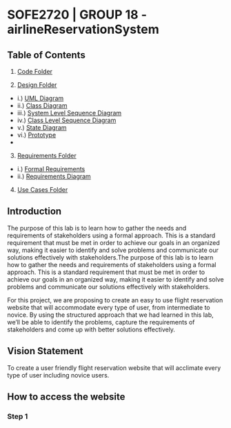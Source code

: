 # SOFE2720 | GROUP 18 - airlineReservationSystem

## Table of Contents
1. [Code Folder](https://github.com/SOFE2720/airlineReservationSystem/tree/master/Code)

2. [Design Folder](https://github.com/SOFE2720/airlineReservationSystem/tree/master/Design)
* i.) [UML Diagram](https://github.com/SOFE2720/airlineReservationSystem/blob/master/Design/umlDiagram.pdf)
* ii.) [Class Diagram](https://github.com/SOFE2720/airlineReservationSystem/blob/master/Design/conceptualClassDraft.pdf)
* iii.) [System Level Sequence Diagram](https://github.com/SOFE2720/airlineReservationSystem/blob/master/Design/systemLevelSequenceDiagram.pdf)
* iv.) [Class Level Sequence Diagram](https://github.com/SOFE2720/airlineReservationSystem/blob/master/Design/classLevelSequenceDiagram.pdf)
* v.) [State Diagram](https://github.com/SOFE2720/airlineReservationSystem/blob/master/Design/stateModelDiagram.pdf)
* vi.) [Prototype](https://github.com/SOFE2720/airlineReservationSystem/blob/master/Design/wireFrame.pdf)
* 
3. [Requirements Folder](https://github.com/SOFE2720/airlineReservationSystem/tree/master/Requirements)
* i.) [Formal Requirements](https://github.com/SOFE2720/airlineReservationSystem/blob/master/Requirements/formalRequirements.pdf)
* ii.) [Requirements Diagram](https://github.com/SOFE2720/airlineReservationSystem/blob/master/Requirements/requirementsDiagram.pdf)

4. [Use Cases Folder](https://github.com/SOFE2720/airlineReservationSystem/tree/master/Use%20Cases)

 
## Introduction
The purpose of this lab is to learn how to gather the needs and requirements of stakeholders using a formal approach. This is a standard requirement that must be met in order to achieve our goals in an organized way, making it easier to identify and solve problems and communicate our solutions effectively with stakeholders.The purpose of this lab is to learn how to gather the needs and requirements of stakeholders using a formal approach. This is a standard requirement that must be met in order to achieve our goals in an organized way, making it easier to identify and solve problems and communicate our solutions effectively with stakeholders.

For this project, we are proposing to create an easy to use flight reservation website that will accommodate every type of user, from intermediate to novice. By using the structured approach that we had learned in this lab, we’ll be able to identify the problems, capture the requirements of stakeholders and come up with better solutions effectively.

## Vision Statement
To create a user friendly flight reservation website that will acclimate every type of user including novice users.

## How to access the website

### Step 1
